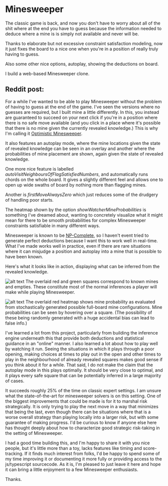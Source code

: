 # Minesweeper

The classic game is back, and now you don't have to worry about all of the shit where at the end you have to guess because the information needed to deduce where a mine is is simply not available and never will be.

Thanks to elaborate but not excessive constraint satisfaction modeling, now it just fixes the board to a nice one when you're in a position of really truly having to guess.

Also some other nice options, autoplay, showing the deductions on board.

I build a web-based Minesweeper clone.

## Reddit post:

For a while I've wanted to be able to play Minesweeper without the problem of having to guess at the end of the game. I've seen the versions where no guesses are required, but I built mine a little differently. In this, you instead are guaranteed to succeed on your next click if you're in a position where there is no safe move available (and you click in a place where it's possible that there is no mine given the currently revealed knowledge.)  This is why I'm calling it [Optimistic Minesweeper](https://minesweeper.therestinmotion.com/).

It also features an autoplay mode, where the mine locations given the state of revealed knowledge can be seen in an overlay and another where the probabilities of mine placement are shown, again given the state of revealed knowledge.

One more nice feature is labelled *autoVisitNeighboursOfFlagSatisfiedNumbers*, and automatically runs chords on the whole board. It gives a slightly different feel and allows one to open up wide swaths of board by nothing more than flagging mines.

Another is *firstMoveAlwaysZero* which just reduces some of the drudgery of handling poor starts.

The heatmap shown by the option *showWatcherMineProbabilities* is something I've dreamed about, wanting to concretely visualize what it might mean for there to be smooth probabilities for complex Minesweeper constraints satisfiable in many different ways.  

Minesweeper is known to be [NP-Complete](http://web.mat.bham.ac.uk/R.W.Kaye/minesw/ordmsw.htm), so I haven't event tried to generate perfect deductions because I want this to work well in real-time. What I've made works well in practice, even if there are rare situations where it can misjudge a position and autoplay into a mine that is possible to have been known. 

Here's what it looks like in action, displaying what can be inferred from the revealed knowledge.

![alt text][screenshot1]
The overlaid red and green squares correspond to known mines and empties. These constitute most of the normal inferences a player will make while playing Minesweeper. 

![alt text][screenshot2]
The overlaid red heatmap shows mine probability as evaluated from stochastically generated possible full-board mine configurations. Mine probabilities can be seen by hovering over a square. (The possibility of these being randomly generated with a huge accidental bias can lead to false info.)

[screenshot1]: https://minesweeper.therestinmotion.com/screenshot-frontier-deductions.png "Autoplay Making Deductions"
[screenshot2]: https://minesweeper.therestinmotion.com/screenshot-frontier-probabilities.png "Autoplay Inferring Mine Probabilities"

I've learned a lot from this project, particularly from building the inference engine underneath this that provide both deductions and statistical guidance in an "online" manner. I also learned a lot about how to play well by watching it run. Seeing the situations in which it plays through a poor opening, making choices at times to play out in the open and other times to play in the neighbourhood of already revealed squares makes good sense if you think about it for a while. That said, I do not make the claim that the autoplay mode in this plays optimally. It should be very close to optimal, and it plays every safe square that can be potentially inferred in a large majority of cases. 

It succeeds roughly 25% of the time on classic expert settings. I am unsure what the state-of-the-art for minesweeper solvers is on this setting. One of the biggest improvements that could be made is for it to marshal risk strategically. It is only trying to play the next move in a way that minimizes that being the last, even though there can be situations where that is a worse overall strategy than playing locally into a larger risk, but with some guarantee of making progress. I'd be curious to know if anyone else here has thought deeply about how to characterize good strategic risk-taking in the setting of Minesweeper.

I had a good time building this, and I'm happy to share it with you nice people, but it's little more than a toy, lacks features like timing and score-tracking. If it finds much interest from folks, I'd be happy to spend some of my time improving it or documenting it more fully or providing access to the js/typescript sourcecode. As it is, I'm pleased to just leave it here and hope it can bring a little enjoyment to a few Minesweeper enthusiasts.

Thanks. 